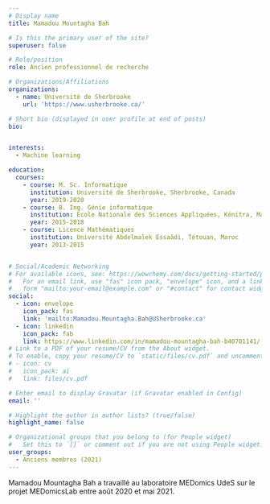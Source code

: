```yaml
---
# Display name
title: Mamadou Mountagha Bah

# Is this the primary user of the site?
superuser: false

# Role/position
role: Ancien professionnel de recherche

# Organizations/Affiliations
organizations:
  - name: Université de Sherbrooke
    url: 'https://www.usherbrooke.ca/'

# Short bio (displayed in user profile at end of posts)
bio: 


interests:
  - Machine learning

education:
  courses:
    - course: M. Sc. Informatique
      institution: Université de Sherbrooke, Sherbrooke, Canada
      year: 2019-2020
    - course: B. Ing. Génie informatique
      institution: Ecole Nationale des Sciences Appliquées, Kénitra, Maroc
      year: 2015-2018    
    - course: Licence Mathématiques
      institution: Université Abdelmalek Essaâdi, Tétouan, Maroc
      year: 2013-2015


# Social/Academic Networking
# For available icons, see: https://wowchemy.com/docs/getting-started/page-builder/#icons
#   For an email link, use "fas" icon pack, "envelope" icon, and a link in the
#   form "mailto:your-email@example.com" or "#contact" for contact widget.
social:
  - icon: envelope
    icon_pack: fas
    link: 'mailto:Mamadou.Mountagha.Bah@USherbrooke.ca'
  - icon: linkedin
    icon_pack: fab
    link: https://www.linkedin.com/in/mamadou-mountagha-bah-b40701141/
# Link to a PDF of your resume/CV from the About widget.
# To enable, copy your resume/CV to `static/files/cv.pdf` and uncomment the lines below.
# - icon: cv
#   icon_pack: ai
#   link: files/cv.pdf

# Enter email to display Gravatar (if Gravatar enabled in Config)
email: ''

# Highlight the author in author lists? (true/false)
highlight_name: false

# Organizational groups that you belong to (for People widget)
#   Set this to `[]` or comment out if you are not using People widget.
user_groups:
  - Anciens membres (2021)
---
```


Mamadou Mountagha Bah a travaillé au laboratoire MEDomics UdeS sur le projet MEDomicsLab entre août 2020 et mai 2021.
